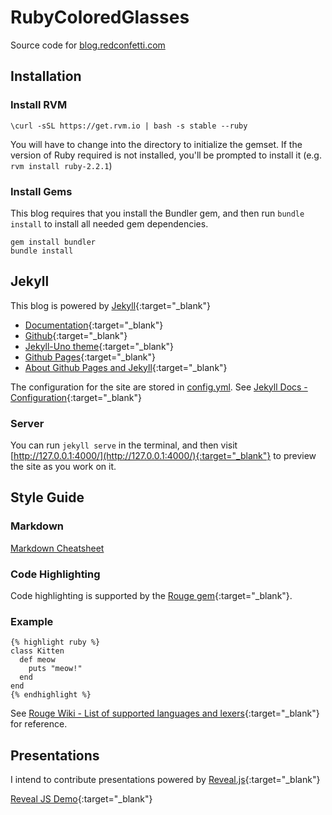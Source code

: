 # RubyColoredGlasses

Source code for [blog.redconfetti.com](http://blog.redconfetti.com/)

## Installation

### Install RVM

```
\curl -sSL https://get.rvm.io | bash -s stable --ruby
```

You will have to change into the directory to initialize the gemset. If the version of Ruby required is not installed, you'll be prompted to install it (e.g. `rvm install ruby-2.2.1`)

### Install Gems

This blog requires that you install the Bundler gem, and then run `bundle install` to install all needed gem dependencies.

```
gem install bundler
bundle install
```

## Jekyll

This blog is powered by [Jekyll](https://jekyllrb.com/docs/home/){:target="_blank"}

* [Documentation](https://jekyllrb.com/docs/home/){:target="_blank"}
* [Github](https://github.com/jekyll/jekyll){:target="_blank"}
* [Jekyll-Uno theme](https://github.com/joshgerdes/jekyll-uno){:target="_blank"}
* [Github Pages](https://help.github.com/categories/github-pages-basics/){:target="_blank"}
* [About Github Pages and Jekyll](https://help.github.com/articles/about-github-pages-and-jekyll/){:target="_blank"}

The configuration for the site are stored in [config.yml](./_config.yml). See [Jekyll Docs - Configuration](https://jekyllrb.com/docs/configuration/){:target="_blank"}

### Server

You can run `jekyll serve` in the terminal, and then visit [http://127.0.0.1:4000/](http://127.0.0.1:4000/){:target="_blank"} to preview the site as you work on it.

## Style Guide

### Markdown

[Markdown Cheatsheet](https://github.com/adam-p/markdown-here/wiki/Markdown-Cheatsheet)

### Code Highlighting

Code highlighting is supported by the [Rouge gem](https://github.com/jneen/rouge){:target="_blank"}.

### Example

```
{% highlight ruby %}
class Kitten
  def meow
    puts "meow!"
  end
end
{% endhighlight %}
```

See [Rouge Wiki - List of supported languages and lexers](https://github.com/jneen/rouge/wiki/List-of-supported-languages-and-lexers){:target="_blank"} for reference.

## Presentations

I intend to contribute presentations powered by [Reveal.js](https://github.com/hakimel/reveal.js){:target="_blank"}

[Reveal JS Demo](http://lab.hakim.se/reveal-js/){:target="_blank"}
